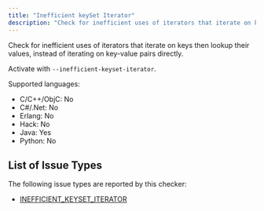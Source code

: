 ```yaml
---
title: "Inefficient keySet Iterator"
description: "Check for inefficient uses of iterators that iterate on keys then lookup their values, instead of iterating on key-value pairs directly."
---
```


Check for inefficient uses of iterators that iterate on keys then lookup their values, instead of iterating on key-value pairs directly.

Activate with `--inefficient-keyset-iterator`.

Supported languages:

- C/C++/ObjC: No
- C#/.Net: No
- Erlang: No
- Hack: No
- Java: Yes
- Python: No

## List of Issue Types

The following issue types are reported by this checker:

- [INEFFICIENT_KEYSET_ITERATOR](/docs/next/all-issue-types#inefficient_keyset_iterator)
